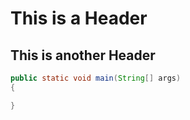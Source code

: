 # This is a Header

## This is another Header

```Java
public static void main(String[] args)
{

}
```

